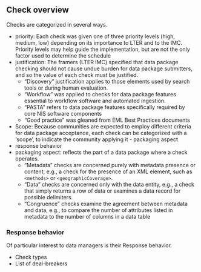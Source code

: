 ## Check overview
Checks are categorized in several ways. 
- priority: Each check was given one of three priority levels (high, medium, low) depending on its importance to LTER and to the IMC. Priority levels may help guide the implementation, but are not the only factor used to determine the schedule
- justification: The framers (LTER IMC) specified that data package checking should not cause undue burden for data package submitters, and so the value of each check must be justified. 
  - “Discovery” justification applies to those elements used by search tools or during human evaluation.
  - “Workflow” was applied to checks for data package features essential to workflow software and automated ingestion. 
  - “PASTA” refers to data package features specifically required by core NIS software components
  - “Good practice” was gleaned from EML Best Practices documents
- Scope: Because communities are expected to employ different criteria for data package acceptance, each check can be categorized with a ‘scope’, to indicate the community applying it - packaging aspect
- response behavior
- packaging aspect: reflects the part of a data package where a check operates. 
  - “Metadata” checks are concerned purely with metadata presence or content, e.g., a check for the presence of an XML element, such as
`<methods>` or `<geographicCoverage>`. 
  - “Data” checks are concerned only with the data entity, e.g., a check that simply returns a row of data or examines a data record for possible delimiters. 
  - “Congruence” checks examine the agreement between metadata and data, e.g., to compare the number of attributes listed in metadata to the number of columns in a data table

### Response behavior
Of particular interest to data managers is their Response behavior.
  - Check types
  - List of deal-breakers

